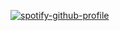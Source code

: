 [![spotify-github-profile](https://spotify-github-profile.kittinanx.com/api/view?uid=kinsisnotonfire&cover_image=true&theme=default&show_offline=false&background_color=121212&interchange=false)](https://github.com/kittinan/spotify-github-profile)
